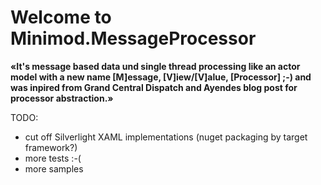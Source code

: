 # Welcome to Minimod.MessageProcessor

**«It's message based data und single thread processing like an actor model with a new name [M]essage, [V]iew/[V]alue, [Processor] ;-) and was inpired from Grand Central Dispatch and Ayendes blog post for processor abstraction.»**

TODO:
* cut off Silverlight XAML implementations (nuget packaging by target framework?)
* more tests :-(
* more samples



[1]: http://startbigthinksmall.wordpress.com/2011/07/05/reuse-reuse-reuse-do-we-need-utility-libraries-if-not-whats-next-minimods/
[2]: http://ayende.com/blog/3986/let-us-burn-all-those-pesky-util-common-libraries
[3]: http://ayende.com/blog/154049/limit-your-abstractions-application-eventsndash-event-processing-and-rx